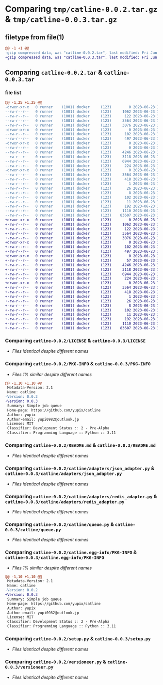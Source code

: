 # Comparing `tmp/catline-0.0.2.tar.gz` & `tmp/catline-0.0.3.tar.gz`

## filetype from file(1)

```diff
@@ -1 +1 @@
-gzip compressed data, was "catline-0.0.2.tar", last modified: Fri Jun 23 10:29:25 2023, max compression
+gzip compressed data, was "catline-0.0.3.tar", last modified: Fri Jun 23 10:40:43 2023, max compression
```

## Comparing `catline-0.0.2.tar` & `catline-0.0.3.tar`

### file list

```diff
@@ -1,25 +1,25 @@
-drwxr-xr-x   0 runner    (1001) docker     (123)        0 2023-06-23 10:29:25.830224 catline-0.0.2/
--rw-r--r--   0 runner    (1001) docker     (123)     1062 2023-06-23 10:29:11.000000 catline-0.0.2/LICENSE
--rw-r--r--   0 runner    (1001) docker     (123)      122 2023-06-23 10:29:11.000000 catline-0.0.2/MANIFEST.in
--rw-r--r--   0 runner    (1001) docker     (123)     3564 2023-06-23 10:29:25.830224 catline-0.0.2/PKG-INFO
--rw-r--r--   0 runner    (1001) docker     (123)     3076 2023-06-23 10:29:11.000000 catline-0.0.2/README.md
-drwxr-xr-x   0 runner    (1001) docker     (123)        0 2023-06-23 10:29:25.830224 catline-0.0.2/catline/
--rw-r--r--   0 runner    (1001) docker     (123)      102 2023-06-23 10:29:11.000000 catline-0.0.2/catline/__init__.py
--rw-r--r--   0 runner    (1001) docker     (123)      497 2023-06-23 10:29:25.830224 catline-0.0.2/catline/_version.py
-drwxr-xr-x   0 runner    (1001) docker     (123)        0 2023-06-23 10:29:25.830224 catline-0.0.2/catline/adapters/
--rw-r--r--   0 runner    (1001) docker     (123)        0 2023-06-23 10:29:11.000000 catline-0.0.2/catline/adapters/__init__.py
--rw-r--r--   0 runner    (1001) docker     (123)     4246 2023-06-23 10:29:11.000000 catline-0.0.2/catline/adapters/json_adapter.py
--rw-r--r--   0 runner    (1001) docker     (123)     3118 2023-06-23 10:29:11.000000 catline-0.0.2/catline/adapters/redis_adapter.py
--rw-r--r--   0 runner    (1001) docker     (123)     6944 2023-06-23 10:29:11.000000 catline-0.0.2/catline/queue.py
--rw-r--r--   0 runner    (1001) docker     (123)      224 2023-06-23 10:29:11.000000 catline-0.0.2/catline/utils.py
-drwxr-xr-x   0 runner    (1001) docker     (123)        0 2023-06-23 10:29:25.830224 catline-0.0.2/catline.egg-info/
--rw-r--r--   0 runner    (1001) docker     (123)     3564 2023-06-23 10:29:25.000000 catline-0.0.2/catline.egg-info/PKG-INFO
--rw-r--r--   0 runner    (1001) docker     (123)      418 2023-06-23 10:29:25.000000 catline-0.0.2/catline.egg-info/SOURCES.txt
--rw-r--r--   0 runner    (1001) docker     (123)        1 2023-06-23 10:29:25.000000 catline-0.0.2/catline.egg-info/dependency_links.txt
--rw-r--r--   0 runner    (1001) docker     (123)       26 2023-06-23 10:29:25.000000 catline-0.0.2/catline.egg-info/requires.txt
--rw-r--r--   0 runner    (1001) docker     (123)        8 2023-06-23 10:29:25.000000 catline-0.0.2/catline.egg-info/top_level.txt
--rw-r--r--   0 runner    (1001) docker     (123)      102 2023-06-23 10:29:11.000000 catline-0.0.2/pyproject.toml
--rw-r--r--   0 runner    (1001) docker     (123)       11 2023-06-23 10:29:11.000000 catline-0.0.2/requirements.txt
--rw-r--r--   0 runner    (1001) docker     (123)      192 2023-06-23 10:29:25.830224 catline-0.0.2/setup.cfg
--rw-r--r--   0 runner    (1001) docker     (123)     1110 2023-06-23 10:29:11.000000 catline-0.0.2/setup.py
--rw-r--r--   0 runner    (1001) docker     (123)    83607 2023-06-23 10:29:11.000000 catline-0.0.2/versioneer.py
+drwxr-xr-x   0 runner    (1001) docker     (123)        0 2023-06-23 10:40:43.317345 catline-0.0.3/
+-rw-r--r--   0 runner    (1001) docker     (123)     1062 2023-06-23 10:40:27.000000 catline-0.0.3/LICENSE
+-rw-r--r--   0 runner    (1001) docker     (123)      122 2023-06-23 10:40:27.000000 catline-0.0.3/MANIFEST.in
+-rw-r--r--   0 runner    (1001) docker     (123)     3564 2023-06-23 10:40:43.317345 catline-0.0.3/PKG-INFO
+-rw-r--r--   0 runner    (1001) docker     (123)     3076 2023-06-23 10:40:27.000000 catline-0.0.3/README.md
+drwxr-xr-x   0 runner    (1001) docker     (123)        0 2023-06-23 10:40:43.317345 catline-0.0.3/catline/
+-rw-r--r--   0 runner    (1001) docker     (123)      102 2023-06-23 10:40:27.000000 catline-0.0.3/catline/__init__.py
+-rw-r--r--   0 runner    (1001) docker     (123)      497 2023-06-23 10:40:43.317345 catline-0.0.3/catline/_version.py
+drwxr-xr-x   0 runner    (1001) docker     (123)        0 2023-06-23 10:40:43.317345 catline-0.0.3/catline/adapters/
+-rw-r--r--   0 runner    (1001) docker     (123)       57 2023-06-23 10:40:27.000000 catline-0.0.3/catline/adapters/__init__.py
+-rw-r--r--   0 runner    (1001) docker     (123)     4246 2023-06-23 10:40:27.000000 catline-0.0.3/catline/adapters/json_adapter.py
+-rw-r--r--   0 runner    (1001) docker     (123)     3118 2023-06-23 10:40:27.000000 catline-0.0.3/catline/adapters/redis_adapter.py
+-rw-r--r--   0 runner    (1001) docker     (123)     6944 2023-06-23 10:40:27.000000 catline-0.0.3/catline/queue.py
+-rw-r--r--   0 runner    (1001) docker     (123)      224 2023-06-23 10:40:27.000000 catline-0.0.3/catline/utils.py
+drwxr-xr-x   0 runner    (1001) docker     (123)        0 2023-06-23 10:40:43.317345 catline-0.0.3/catline.egg-info/
+-rw-r--r--   0 runner    (1001) docker     (123)     3564 2023-06-23 10:40:43.000000 catline-0.0.3/catline.egg-info/PKG-INFO
+-rw-r--r--   0 runner    (1001) docker     (123)      418 2023-06-23 10:40:43.000000 catline-0.0.3/catline.egg-info/SOURCES.txt
+-rw-r--r--   0 runner    (1001) docker     (123)        1 2023-06-23 10:40:43.000000 catline-0.0.3/catline.egg-info/dependency_links.txt
+-rw-r--r--   0 runner    (1001) docker     (123)       26 2023-06-23 10:40:43.000000 catline-0.0.3/catline.egg-info/requires.txt
+-rw-r--r--   0 runner    (1001) docker     (123)        8 2023-06-23 10:40:43.000000 catline-0.0.3/catline.egg-info/top_level.txt
+-rw-r--r--   0 runner    (1001) docker     (123)      102 2023-06-23 10:40:27.000000 catline-0.0.3/pyproject.toml
+-rw-r--r--   0 runner    (1001) docker     (123)       11 2023-06-23 10:40:27.000000 catline-0.0.3/requirements.txt
+-rw-r--r--   0 runner    (1001) docker     (123)      192 2023-06-23 10:40:43.317345 catline-0.0.3/setup.cfg
+-rw-r--r--   0 runner    (1001) docker     (123)     1110 2023-06-23 10:40:27.000000 catline-0.0.3/setup.py
+-rw-r--r--   0 runner    (1001) docker     (123)    83607 2023-06-23 10:40:27.000000 catline-0.0.3/versioneer.py
```

### Comparing `catline-0.0.2/LICENSE` & `catline-0.0.3/LICENSE`

 * *Files identical despite different names*

### Comparing `catline-0.0.2/PKG-INFO` & `catline-0.0.3/PKG-INFO`

 * *Files 1% similar despite different names*

```diff
@@ -1,10 +1,10 @@
 Metadata-Version: 2.1
 Name: catline
-Version: 0.0.2
+Version: 0.0.3
 Summary: Simple job queue
 Home-page: https://github.com/yupix/catline
 Author: yupix
 Author-email: yupi0982@outlook.jp
 License: MIT
 Classifier: Development Status :: 2 - Pre-Alpha
 Classifier: Programming Language :: Python :: 3.11
```

### Comparing `catline-0.0.2/README.md` & `catline-0.0.3/README.md`

 * *Files identical despite different names*

### Comparing `catline-0.0.2/catline/adapters/json_adapter.py` & `catline-0.0.3/catline/adapters/json_adapter.py`

 * *Files identical despite different names*

### Comparing `catline-0.0.2/catline/adapters/redis_adapter.py` & `catline-0.0.3/catline/adapters/redis_adapter.py`

 * *Files identical despite different names*

### Comparing `catline-0.0.2/catline/queue.py` & `catline-0.0.3/catline/queue.py`

 * *Files identical despite different names*

### Comparing `catline-0.0.2/catline.egg-info/PKG-INFO` & `catline-0.0.3/catline.egg-info/PKG-INFO`

 * *Files 1% similar despite different names*

```diff
@@ -1,10 +1,10 @@
 Metadata-Version: 2.1
 Name: catline
-Version: 0.0.2
+Version: 0.0.3
 Summary: Simple job queue
 Home-page: https://github.com/yupix/catline
 Author: yupix
 Author-email: yupi0982@outlook.jp
 License: MIT
 Classifier: Development Status :: 2 - Pre-Alpha
 Classifier: Programming Language :: Python :: 3.11
```

### Comparing `catline-0.0.2/setup.py` & `catline-0.0.3/setup.py`

 * *Files identical despite different names*

### Comparing `catline-0.0.2/versioneer.py` & `catline-0.0.3/versioneer.py`

 * *Files identical despite different names*

